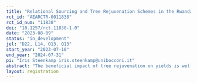 ```yaml
---
title: "Relational Sourcing and Tree Rejuvenation Schemes in the Rwanda Coffee Sector"
rct_id: "AEARCTR-0011838"
rct_id_num: "11838"
doi: "10.1257/rct.11838-1.0"
date: "2023-08-09"
status: "in_development"
jel: "D22, L14, O13, Q13"
start_year: "2023-07-10"
end_year: "2024-07-31"
pi: "Iris Steenkamp iris.steenkamp@unibocconi.it"
abstract: "The beneficial impact of tree rejuvenation on yields is well established in the agronomic literature. Practitioners seem to recognize that the real challenge – particularly in the East African context – is to increase the adoption of rejuvenation practices, as those often entail significant upfront costs and foregone incomes, for rewards that kick in only in the future. This is a problem faced in many other contexts in which poor farmers are supposed to undertake costly investment to increase adaptation and resilience to climate change. In partnership with a leading coffee exporter, we design, implement, and evaluate the impact of incentive schemes and a digital information intervention on tree stumping behaviour by farmers in the Rwanda coffee chain. We embed financial incentive schemes within pre-existing sourcing relationships between our partner and coffee farmers in Rwanda."
layout: registration
---
```


